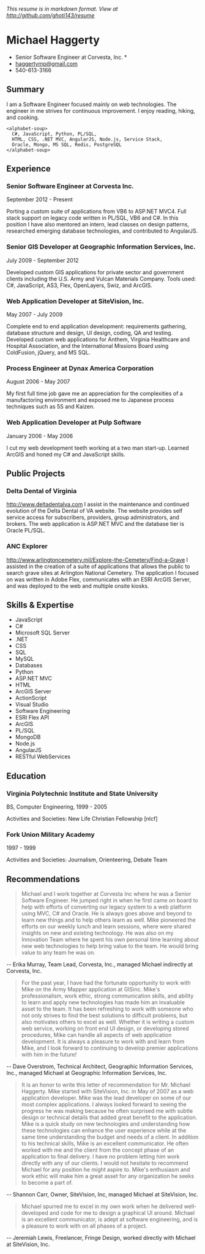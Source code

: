 *This resume is in markdown format.  View at http://github.com/ghoti143/resume*

# Michael Haggerty
* Senior Software Engineer at Corvesta, Inc. *
* haggertymp@gmail.com
* 540-613-3166

## Summary
I am a Software Engineer focused mainly on web technologies. The engineer in me strives for continuous improvement. I enjoy reading, hiking, and cooking. 

```
<alphabet-soup> 
  C#, JavaScript, Python, PL/SQL,
  HTML, CSS, .NET MVC, AngularJS, Node.js, Service Stack, 
  Oracle, Mongo, MS SQL, Redis, PostgreSQL
</alphabet-soup>
```

## Experience

### Senior Software Engineer at Corvesta Inc.
September 2012 - Present

Porting a custom suite of applications from VB6 to ASP.NET MVC4. Full stack support on legacy code written in PL/SQL, VB6 and C#. In this position I have also mentored an intern, lead classes on design patterns, researched emerging database technologies, and contributed to AngularJS.

### Senior GIS Developer at Geographic Information Services, Inc.
July 2009 - September 2012

Developed custom GIS applications for private sector and government clients including the U.S. Army and Vulcan Materials Company. Tools used: C#, JavaScript, AS3, Flex, OpenLayers, Swiz, and ArcGIS.

### Web Application Developer at SiteVision, Inc.
May 2007 - July 2009

Complete end to end application development: requirements gathering, database structure and design, UI design, coding, QA and testing. Developed custom web applications for Anthem, Virginia Healthcare and Hospital Association, and the International Missions Board using ColdFusion, jQuery, and MS SQL.

### Process Engineer at Dynax America Corporation
August 2006 - May 2007

My first full time job gave me an appreciation for the complexities of a manufactoring environment and exposed me to Japanese process techniques such as 5S and Kaizen.

### Web Application Developer at Pulp Software
January 2006 - May 2006

I cut my web development teeth working at a two man start-up. Learned ArcGIS and honed my C# and JavaScript skills.

## Public Projects

### Delta Dental of Virginia
http://www.deltadentalva.com
I assist in the maintenance and continued evolution of the Delta Dental of VA website.  The website provides self service access for subscribers, providers, group administrators, and brokers.  The web application is ASP.NET MVC and the database tier is Oracle PL/SQL.

### ANC Explorer
http://www.arlingtoncemetery.mil/Explore-the-Cemetery/Find-a-Grave
I assisted in the creation of a suite of applications that allows the public to search grave sites at Arlington National Cemetery. The application I focused on was written in Adobe Flex, communicates with an ESRI ArcGIS Server, and was deployed to the web and multiple onsite kiosks.

## Skills & Expertise
* JavaScript
* C#
* Microsoft SQL Server
* .NET
* CSS
* SQL
* MySQL
* Databases
* Python
* ASP.NET MVC
* HTML
* ArcGIS Server
* ActionScript
* Visual Studio
* Software Engineering
* ESRI Flex API
* ArcGIS
* PL/SQL
* MongoDB
* Node.js
* AngularJS
* RESTful WebServices

## Education

### Virginia Polytechnic Institute and State University
BS, Computer Engineering, 1999 - 2005

Activities and Societies: New Life Christian Fellowship [nlcf]

### Fork Union Military Academy
1997 - 1999

Activities and Societies: Journalism, Orienteering, Debate Team

## Recommendations

> Michael and I work together at Corvesta Inc where he was a Senior Software Engineer. He jumped right
> in when he first came on board to help with efforts of converting our legacy system to a web platform using
> MVC, C# and Oracle. He is always goes above and beyond to learn new things and to help others learn as
> well. Mike pioneered the efforts on our weekly lunch and learn sessions, where were shared insights on new
> and existing technology. He was also on my Innovation Team where he spent his own personal time learning
> about new web technologies to help bring value to the team. He would bring value to any team he was on.

-- Erika Murray, Team Lead, Corvesta, Inc., managed Michael indirectly at Corvesta, Inc.

> For the past year, I have had the fortunate opportunity to work with Mike on the Army Mapper application
> at GISinc. Mike's professionalism, work ethic, strong communication skills, and ability to learn and apply
> new technologies has made him an invaluable asset to the team. It has been refreshing to work with someone
> who not only strives to find the best solutions to difficult problems, but also motivates others to excel as well.
> Whether it is writing a custom web service, working on front end UI design, or developing stored procedures,
> Mike can handle all aspects of web application development. It is always a pleasure to work with and learn
> from Mike, and I look forward to continuing to develop premier applications with him in the future!

-- Dave Overstrom, Technical Architect, Geographic Information Services, Inc., managed Michael at Geographic Information Services, Inc.

> It is an honor to write this letter of recommendation for Mr. Michael Haggerty. Mike started with SiteVision,
> Inc. in May of 2007 as a web application developer. Mike was the lead developer on some of our most
> complex applications. I always looked forward to seeing the progress he was making because he often
> surprised me with subtle design or technical details that added great benefit to the application. Mike is a quick
> study on new technologies and understanding how these technologies can enhance the user experience while
> at the same time understanding the budget and needs of a client. In addition to his technical skills, Mike is an
> excellent communicator. He often worked with me and the client from the concept phase of an application
> to final delivery. I have no problem letting him work directly with any of our clients. I would not hesitate to
> recommend Michael for any position he might aspire to. Mike's enthusiasm and work ethic will make him a
> great asset for any organization he seeks to become a part of.

-- Shannon Carr, Owner, SiteVision, Inc, managed Michael at SiteVision, Inc.

> Michael spurred me to excel in my own work when he delivered well-developed and code for me to design
> a graphical UI around. Michael is an excellent communicator, is adept at software engineering, and is a
> pleasure to work with on all phases of a project.

-- Jeremiah Lewis, Freelancer, Fringe Design, worked directly with Michael at SiteVision, Inc.
